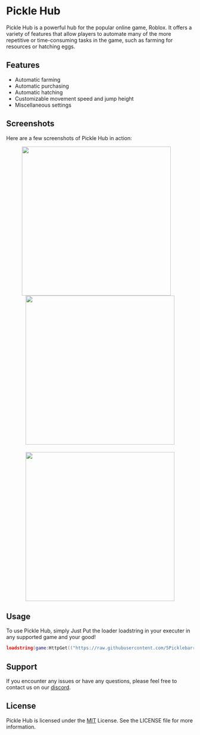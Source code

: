 # Pickle Hub

Pickle Hub is a powerful hub for the popular online game, Roblox. It offers a variety of features that allow players to automate many of the more repetitive or time-consuming tasks in the game, such as farming for resources or hatching eggs. 

## Features

- Automatic farming
- Automatic purchasing
- Automatic hatching
- Customizable movement speed and jump height
- Miscellaneous settings

## Screenshots

Here are a few screenshots of Pickle Hub in action:

<div align="center">
  <img src="https://cdn.discordapp.com/attachments/1072323369275498557/1076917514266755072/image.png" width="400" style="margin-right: 20px">
  <img src="https://cdn.discordapp.com/attachments/1072323369275498557/1076918121044135936/image.png" width="400">
</div>

<div align="center" style="margin-top: 20px">
  <img src="https://cdn.discordapp.com/attachments/1072323369275498557/1076918566567284816/image.png" width="400">
</div>

## Usage

To use Pickle Hub, simply Just Put the loader loadstring in your executer in any supported game and your good!

```lua
loadstring(game:HttpGet(("https://raw.githubusercontent.com/5Picklebarry/Scripts/main/Pickle-Hub/Pickle-Hub-Loader.lua")))()
```

## Support

If you encounter any issues or have any questions, please feel free to contact us on our [discord](https://discord.gg/gshvsmp8vY).

## License

Pickle Hub is licensed under the [MIT](https://github.com/5Picklebarry/Scripts/blob/main/Pickle-Hub/LICENSE) License. See the LICENSE file for more information.
